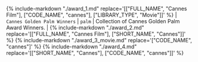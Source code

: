 {%
    include-markdown "./award_1.md"
    replace='[["FULL_NAME", "Cannes Film"], ["CODE_NAME", "cannes"], ["LIBRARY_TYPE", "Movie"]]'
%}
| `Cannes Golden Palm Winners` | `palm` | Collection of Cannes Golden Palm Award Winners. |
{%
    include-markdown "./award_2.md"
    replace='[["FULL_NAME", "Cannes Film"], ["SHORT_NAME", "Cannes"]]'
%}
{%
    include-markdown "./award_3_movie.md"
    replace='["CODE_NAME", "cannes"]'
%}
{%
    include-markdown "./award_4.md"
    replace='[["SHORT_NAME", "Cannes"], ["CODE_NAME", "cannes"]]'
%}